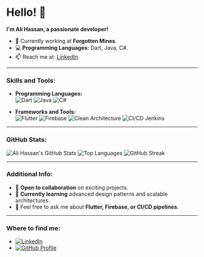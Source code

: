 # Hello! 👋

**I'm Ali Hassan, a passionate developer!**

- 🔭 Currently working at **Forgotten Mines**.
- 💻 **Programming Languages:** Dart, Java, C#.
- 📫 Reach me at: [LinkedIn](https://www.linkedin.com/in/ali-hassan-654350197).

---

### Skills and Tools:
- **Programming Languages:**  
  ![Dart](https://img.shields.io/badge/Dart-0175C2?style=flat&logo=dart&logoColor=white) 
  ![Java](https://img.shields.io/badge/Java-007396?style=flat&logo=java&logoColor=white) 
  ![C#](https://img.shields.io/badge/C%23-239120?style=flat&logo=c-sharp&logoColor=white)

- **Frameworks and Tools:**  
  ![Flutter](https://img.shields.io/badge/Flutter-02569B?style=flat&logo=flutter&logoColor=white) 
  ![Firebase](https://img.shields.io/badge/Firebase-FFCA28?style=flat&logo=firebase&logoColor=black)
  ![Clean Architecture](https://img.shields.io/badge/Clean%20Architecture-2A6?style=flat&logo=clean-architecture&logoColor=white)
  ![CI/CD Jenkins](https://img.shields.io/badge/Jenkins-D24939?style=flat&logo=jenkins&logoColor=white)

---

### GitHub Stats:
![Ali Hassan's GitHub Stats](https://github-readme-stats.vercel.app/api?username=aliashiry&show_icons=true&theme=radical)
![Top Languages](https://github-readme-stats.vercel.app/api/top-langs/?username=aliashiry&layout=compact&theme=radical)
![GitHub Streak](https://github-readme-streak-stats.herokuapp.com/?user=aliashiry&theme=radical)

---

### Additional Info:
- 🚀 **Open to collaboration** on exciting projects.
- 🌱 **Currently learning** advanced design patterns and scalable architectures.
- 💬 Feel free to ask me about **Flutter, Firebase, or CI/CD pipelines**.

---

### Where to find me:
- [![LinkedIn](https://img.shields.io/badge/LinkedIn-0A66C2?style=flat&logo=linkedin&logoColor=white)](https://www.linkedin.com/in/ali-hassan-654350197)
- [![GitHub Profile](https://img.shields.io/badge/GitHub-171515?style=flat&logo=github&logoColor=white)](https://github.com/aliashiry)

